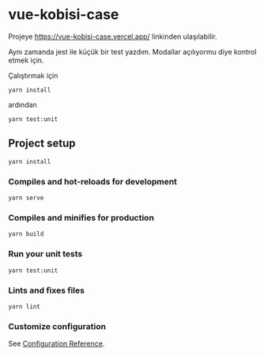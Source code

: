 # vue-kobisi-case
Projeye https://vue-kobisi-case.vercel.app/ linkinden ulaşılabilir.

Aynı zamanda jest ile küçük bir test yazdım. Modallar açılıyormu diye kontrol etmek için.

Çalıştırmak için

```
yarn install
```

ardından

```
yarn test:unit
```

## Project setup
```
yarn install
```

### Compiles and hot-reloads for development
```
yarn serve
```

### Compiles and minifies for production
```
yarn build
```

### Run your unit tests
```
yarn test:unit
```

### Lints and fixes files
```
yarn lint
```

### Customize configuration
See [Configuration Reference](https://cli.vuejs.org/config/).
